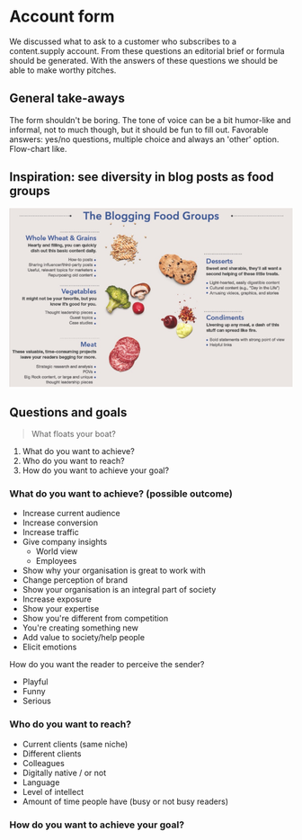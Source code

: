 # Account form

We discussed what to ask to a customer who subscribes to a content.supply account. From these questions an editorial brief or formula should be generated. With the answers of these questions we should be able to make worthy pitches.

## General take-aways

The form shouldn't be boring. The tone of voice can be a bit humor-like and informal, not to much though, but it should be fun to fill out. Favorable answers: yes/no questions, multiple choice and always an 'other' option. Flow-chart like.

## Inspiration: see diversity in blog posts as food groups

[![A Well-Balanced-blog](images/the-blogging-food-groups.png)](http://www.socialfresh.com/content/uploads/2014/02/well-balanced-blog.jpg)

## Questions and goals

> What floats your boat?

1. What do you want to achieve?
2. Who do you want to reach?
3. How do you want to achieve your goal?

### What do you want to achieve? (possible outcome)

* Increase current audience
* Increase conversion
* Increase traffic
* Give company insights
  * World view
  * Employees
* Show why your organisation is great to work with
* Change perception of brand
* Show your organisation is an integral part of society
* Increase exposure
* Show your expertise
* Show you're different from competition
* You're creating something new
* Add value to society/help people
* Elicit emotions

How do you want the reader to perceive the sender?
* Playful
* Funny
* Serious

### Who do you want to reach?

* Current clients (same niche)
* Different clients
* Colleagues
* Digitally native / or not
* Language
* Level of intellect
* Amount of time people have (busy or not busy readers)


### How do you want to achieve your goal?

